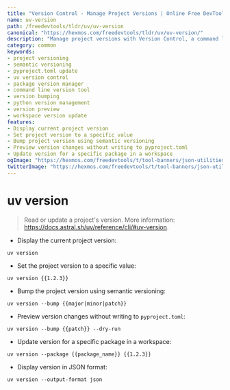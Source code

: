 ```yaml
---
title: "Version Control - Manage Project Versions | Online Free DevTools by Hexmos"
name: uv-version
path: /freedevtools/tldr/uv/uv-version
canonical: "https://hexmos.com/freedevtools/tldr/uv/uv-version/"
description: "Manage project versions with Version Control, a command line utility. Bump versions, set specific versions, and preview changes with uv. Free online tool, no registration required."
category: common
keywords:
- project versioning
- semantic versioning
- pyproject.toml update
- uv version control
- package version manager
- command line version tool
- version bumping
- python version management
- version preview
- workspace version update
features:
- Display current project version
- Set project version to a specific value
- Bump project version using semantic versioning
- Preview version changes without writing to pyproject.toml
- Update version for a specific package in a workspace
ogImage: "https://hexmos.com/freedevtools/t/tool-banners/json-utilities-banner.png"
twitterImage: "https://hexmos.com/freedevtools/t/tool-banners/json-utilities-banner.png"
---
```


# uv version

> Read or update a project's version.
> More information: <https://docs.astral.sh/uv/reference/cli/#uv-version>.

- Display the current project version:

`uv version`

- Set the project version to a specific value:

`uv version {{1.2.3}}`

- Bump the project version using semantic versioning:

`uv version --bump {{major|minor|patch}}`

- Preview version changes without writing to `pyproject.toml`:

`uv version --bump {{patch}} --dry-run`

- Update version for a specific package in a workspace:

`uv version --package {{package_name}} {{1.2.3}}`

- Display version in JSON format:

`uv version --output-format json`
